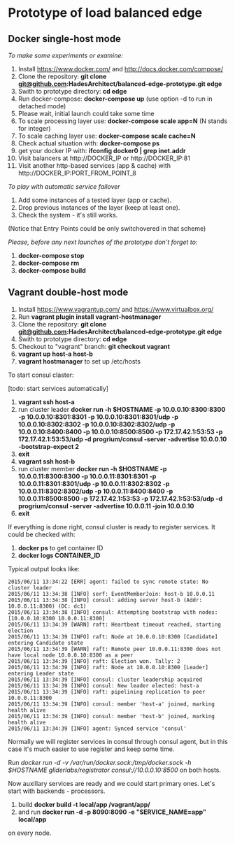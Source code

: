 # Prototype of load balanced edge

## Docker single-host mode

*To make some experiments or examine:*

1. Install https://www.docker.com/ and http://docs.docker.com/compose/
2. Clone the repository: **git clone git@github.com:HadesArchitect/balanced-edge-prototype.git edge**
3. Swith to prototype directory: **cd edge**
4. Run docker-compose: **docker-compose up** (use option -d to run in detached mode)
5. Please wait, initial launch could take some time
6. To scale processing layer use: **docker-compose scale app=N** (N stands for integer) 
7. To scale caching layer use: **docker-compose scale cache=N**
8. Check actual situation with: **docker-compose ps**
9. get your docker IP with:  **ifconfig docker0 | grep inet.addr**
10. Visit balancers at http://DOCKER_IP or http://DOCKER_IP:81
11. Visit another http-based services (app & cache) with http://DOCKER_IP:PORT_FROM_POINT_8

*To play with automatic service failover*

1. Add some instances of a tested layer (app or cache).
2. Drop previous instances of the layer (keep at least one).
3. Check the system - it's still works.

(Notice that Entry Points could be only switchovered in that scheme)

*Please, before any next launches of the prototype don't forget to:*

1. **docker-compose stop**
2. **docker-compose rm**
3. **docker-compose build**

## Vagrant double-host mode

1. Install https://www.vagrantup.com/ and https://www.virtualbox.org/
2. Run **vagrant plugin install vagrant-hostmanager** 
3. Clone the repository: **git clone git@github.com:HadesArchitect/balanced-edge-prototype.git edge**
4. Swith to prototype directory: **cd edge**
5. Checkout to "vagrant" branch: **git checkout vagrant**
6. **vagrant up host-a host-b**
7. **vagrant hostmanager** to set up /etc/hosts

To start consul claster:

[todo: start services automatically]

1. **vagrant ssh host-a**
2. run cluster leader **docker run -h $HOSTNAME -p 10.0.0.10:8300:8300  -p 10.0.0.10:8301:8301  -p 10.0.0.10:8301:8301/udp -p 10.0.0.10:8302:8302 -p 10.0.0.10:8302:8302/udp -p 10.0.0.10:8400:8400 -p 10.0.0.10:8500:8500 -p 172.17.42.1:53:53 -p 172.17.42.1:53:53/udp -d progrium/consul -server -advertise 10.0.0.10 -bootstrap-expect 2**
3. **exit**
4. **vagrant ssh host-b**
5. run cluster member **docker run -h $HOSTNAME -p 10.0.0.11:8300:8300  -p 10.0.0.11:8301:8301  -p 10.0.0.11:8301:8301/udp -p 10.0.0.11:8302:8302 -p 10.0.0.11:8302:8302/udp -p 10.0.0.11:8400:8400 -p 10.0.0.11:8500:8500 -p 172.17.42.1:53:53 -p 172.17.42.1:53:53/udp -d progrium/consul -server -advertise 10.0.0.11 -join 10.0.0.10**
6. **exit**

If everything is done right, consul cluster is ready to register services. It could be checked with:

1. **docker ps** to get container ID
2. **docker logs CONTAINER_ID**

Typical output looks like:

```
2015/06/11 13:34:22 [ERR] agent: failed to sync remote state: No cluster leader
2015/06/11 13:34:38 [INFO] serf: EventMemberJoin: host-b 10.0.0.11
2015/06/11 13:34:38 [INFO] consul: adding server host-b (Addr: 10.0.0.11:8300) (DC: dc1)
2015/06/11 13:34:38 [INFO] consul: Attempting bootstrap with nodes: [10.0.0.10:8300 10.0.0.11:8300]
2015/06/11 13:34:39 [WARN] raft: Heartbeat timeout reached, starting election
2015/06/11 13:34:39 [INFO] raft: Node at 10.0.0.10:8300 [Candidate] entering Candidate state
2015/06/11 13:34:39 [WARN] raft: Remote peer 10.0.0.11:8300 does not have local node 10.0.0.10:8300 as a peer
2015/06/11 13:34:39 [INFO] raft: Election won. Tally: 2
2015/06/11 13:34:39 [INFO] raft: Node at 10.0.0.10:8300 [Leader] entering Leader state
2015/06/11 13:34:39 [INFO] consul: cluster leadership acquired
2015/06/11 13:34:39 [INFO] consul: New leader elected: host-a
2015/06/11 13:34:39 [INFO] raft: pipelining replication to peer 10.0.0.11:8300
2015/06/11 13:34:39 [INFO] consul: member 'host-a' joined, marking health alive
2015/06/11 13:34:39 [INFO] consul: member 'host-b' joined, marking health alive
2015/06/11 13:34:39 [INFO] agent: Synced service 'consul'
```

Normally we will register services in consul through consul agent, but in this case it's much easier to use register and keep some time.

Run *docker run -d -v /var/run/docker.sock:/tmp/docker.sock -h $HOSTNAME gliderlabs/registrator consul://10.0.0.10:8500* on both hosts.

Now auxillary services are ready and we could start primary ones. Let's start with backends - processors.

1. build **docker build -t local/app /vagrant/app/**
2. and run **docker run -d -p 8090:8090 -e "SERVICE_NAME=app" local/app**
 
on every node.
